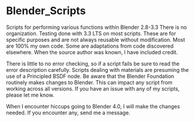 # Blender_Scripts
Scripts for performing  various functions within Blender 2.8-3.3
There is no organization. Testing done with 3.3 LTS on most scripts.
These are for specific purposes and are not always reusable without modification.
Most are 100% my own code. Some are adaptations from code discovered elsewhere. When the source author was known, I have included credit.

There is little to no error checking, so if a script fails be sure to read the error description carefully.
Scripts dealing with materials are presuming the use of a Principled BSDF node.
Be aware that the Blender Foundation routinely makes changes to Blender. This can impact any script from working across all versions.
If you have an issue with any of my scripts, please let me know.

When I encounter hiccups going to Blender 4.0, I will make the changes needed. If you encounter any, send me a message.
